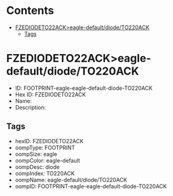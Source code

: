 



Contents
========

* [FZEDIODETO22ACK>eagle-default/diode/TO220ACK](#fzediodeto22ackeagle-defaultdiodeto220ack)
	* [Tags](#tags)

# FZEDIODETO22ACK>eagle-default/diode/TO220ACK

- ID: FOOTPRINT-eagle-eagle-default-diode-TO220ACK
- Hex ID: FZEDIODETO22ACK
- Name: 
- Description: 

## Tags

- hexID: FZEDIODETO22ACK
- oompType: FOOTPRINT
- oompSize: eagle
- oompColor: eagle-default
- oompDesc: diode
- oompIndex: TO220ACK
- oompName: eagle-default/diode/TO220ACK
- oompID: FOOTPRINT-eagle-eagle-default-diode-TO220ACK
